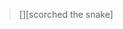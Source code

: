 > [][scorched the snake]

[schorched the snake]: https://a1cd.github.io/Macbeth-Resources/The%20Tragedy%20of%20Macbeth#macbeth-73
